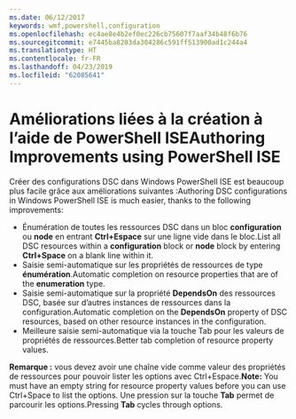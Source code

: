 ```yaml
---
ms.date: 06/12/2017
keywords: wmf,powershell,configuration
ms.openlocfilehash: ec4ae8e4b2ef0ec226cb75607f7aaf34b48f6b76
ms.sourcegitcommit: e7445ba8203da304286c591ff513900ad1c244a4
ms.translationtype: HT
ms.contentlocale: fr-FR
ms.lasthandoff: 04/23/2019
ms.locfileid: "62085641"
---
```

# <a name="authoring-improvements-using-powershell-ise"></a><span data-ttu-id="f37b6-102">Améliorations liées à la création à l’aide de PowerShell ISE</span><span class="sxs-lookup"><span data-stu-id="f37b6-102">Authoring Improvements using PowerShell ISE</span></span>

<span data-ttu-id="f37b6-103">Créer des configurations DSC dans Windows PowerShell ISE est beaucoup plus facile grâce aux améliorations suivantes :</span><span class="sxs-lookup"><span data-stu-id="f37b6-103">Authoring DSC configurations in Windows PowerShell ISE is much easier, thanks to the following improvements:</span></span>

- <span data-ttu-id="f37b6-104">Énumération de toutes les ressources DSC dans un bloc **configuration** ou **node** en entrant **Ctrl+Espace** sur une ligne vide dans le bloc.</span><span class="sxs-lookup"><span data-stu-id="f37b6-104">List all DSC resources within a **configuration** block or **node** block by entering **Ctrl+Space** on a blank line within it.</span></span>
- <span data-ttu-id="f37b6-105">Saisie semi-automatique sur les propriétés de ressources de type **énumération**.</span><span class="sxs-lookup"><span data-stu-id="f37b6-105">Automatic completion on resource properties that are of the **enumeration** type.</span></span>
- <span data-ttu-id="f37b6-106">Saisie semi-automatique sur la propriété **DependsOn** des ressources DSC, basée sur d’autres instances de ressources dans la configuration.</span><span class="sxs-lookup"><span data-stu-id="f37b6-106">Automatic completion on the **DependsOn** property of DSC resources, based on other resource instances in the configuration.</span></span>
- <span data-ttu-id="f37b6-107">Meilleure saisie semi-automatique via la touche Tab pour les valeurs de propriétés de ressources.</span><span class="sxs-lookup"><span data-stu-id="f37b6-107">Better tab completion of resource property values.</span></span>

<span data-ttu-id="f37b6-108">**Remarque :** vous devez avoir une chaîne vide comme valeur des propriétés de ressources pour pouvoir lister les options avec Ctrl+Espace.</span><span class="sxs-lookup"><span data-stu-id="f37b6-108">**Note:** You must have an empty string for resource property values before you can use Ctrl+Space to list the options.</span></span> <span data-ttu-id="f37b6-109">Une pression sur la touche **Tab** permet de parcourir les options.</span><span class="sxs-lookup"><span data-stu-id="f37b6-109">Pressing **Tab** cycles through options.</span></span>
